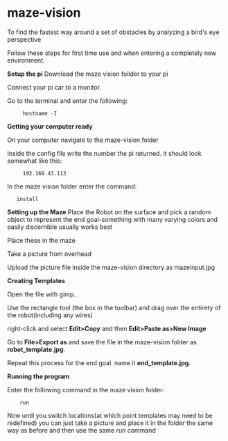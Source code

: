 # maze-vision
To find the fastest way around a set of obstacles by analyzing a bird's eye perspective

Follow these steps for first time use and when entering a completely new environment.

**Setup the pi**
Download the maze vision foilder to your pi

Connect your pi car to a monitor.

Go to the terminal and enter the following:

         hostname -I

**Getting your computer ready**
         
On your computer navigate to the maze-vision folder

Inside the config file write the number the pi returned. it should look somewhat like this:

         192.168.43.113
         
In the maze vision folder enter the command:

       install
**Setting up the Maze**
Place the Robot on the surface and pick a random object to represent the end goal-something with many varying colors and easily discernible usually works best

Place these in the maze

Take a picture from overhead

Upload the picture file inside the maze-vision directory as mazeinput.jpg

**Creating Templates**

Open the file with gimp.

Use the rectangle tool (the box in the toolbar) and drag over the entirety of the robot(including any wires)

right-click and select **Edit>Copy** and then **Edit>Paste as>New Image**

Go to **File>Export as** and save the file in the maze-vision folder as **robot_template.jpg**.

Repeat this process for the end goal. name it **end_template.jpg**.


**Running the program**

Enter the following command in the maze vision folder:
        
        run

Now until you switch locations(at which point templates may need to be redefined) you can just take a picture and place it in the folder the same way as before and then use the same *run* command
        
 
